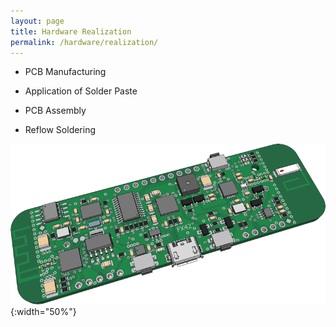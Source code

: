 ```yaml
---
layout: page
title: Hardware Realization
permalink: /hardware/realization/
---
```


* PCB Manufacturing

* Application of Solder Paste
   
* PCB Assembly

* Reflow Soldering

![LIOT_ESP8266_ENV Board 3D](/media/liot_esp8266_env/liot_esp8266_env-board-3d.png){:width="50%"}